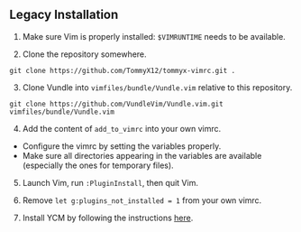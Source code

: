 
## Legacy Installation

1. Make sure Vim is properly installed: `$VIMRUNTIME` needs to be available.

2. Clone the repository somewhere.
```
git clone https://github.com/TommyX12/tommyx-vimrc.git .
```

3. Clone Vundle into `vimfiles/bundle/Vundle.vim` relative to this repository.
```
git clone https://github.com/VundleVim/Vundle.vim.git vimfiles/bundle/Vundle.vim
```

4. Add the content of `add_to_vimrc` into your own vimrc.
* Configure the vimrc by setting the variables properly.
* Make sure all directories appearing in the variables are available
    (especially the ones for temporary files).

5. Launch Vim, run `:PluginInstall`, then quit Vim.

6. Remove `let g:plugins_not_installed = 1` from your own vimrc.

7. Install YCM by following the instructions [here](https://github.com/Valloric/YouCompleteMe#installation).
